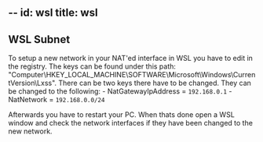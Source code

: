 --
id: wsl
title: wsl
--

## WSL Subnet

To setup a new network in your NAT'ed interface in WSL you have to edit in the registry.
The keys can be found under this path: "Computer\HKEY_LOCAL_MACHINE\SOFTWARE\Microsoft\Windows\CurrentVersion\Lxss".
There can be two keys there have to be changed. They can be changed to the following:
    - NatGatewayIpAddress   = `192.168.0.1`
    - NatNetwork            = `192.168.0.0/24`

Afterwards you have to restart your PC. When thats done open a WSL window and check the network interfaces if they have been changed to the new network.

